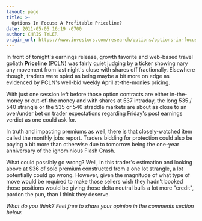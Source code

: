 ```yaml
---
layout: page
title: >-
  Options In Focus: A Profitable Priceline?
date: 2011-05-05 16:19 -0700
author: CHRIS TYLER
origin_url: https://www.investors.com/research/options/options-in-focus-a-profitable-priceline/
---
```






In front of tonight's earnings release, growth favorite and web-based travel goliath **Priceline** ([PCLN](https://research.investors.com/quote.aspx?symbol=PCLN)) was fairly quiet judging by a ticker showing nary any movement from last night's close with shares off fractionally. Elsewhere though, traders were spied as being maybe a bit more on edge as evidenced by PCLN's well-bid weekly April at-the-monies pricing. 

  

With just one session left before those option contracts are either in-the-money or out-of-the money and with shares at 537 intraday, the long 535 / 540 strangle or the 535 or 540 straddle markets are about as close to an over/under bet on trader expectations regarding Friday's post earnings verdict as one could ask for. 

  

In truth and impacting premiums as well, there is that closely-watched item called the monthly jobs report. Traders bidding for protection could also be paying a bit more than otherwise due to tomorrow being the one-year anniversary of the ignominious Flash Crash.

  

  

What could possibly go wrong? Well, in this trader's estimation and looking above at $36 of sold premium constructed from a one lot strangle, a lot potentially could go wrong. However, given the magnitude of what type of move would be required to make those sellers wish they hadn't booked those positions would be giving those delta neutral bulls a lot more "credit", pardon the pun, than I think they deserve.

  

*What do you think? Feel free to share your opinion in the comments section below.*




